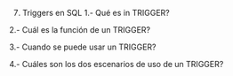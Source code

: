 
7. Triggers en SQL
1.- Qué es in TRIGGER?

2.- Cuál es la función de un TRIGGER?

3.- Cuando se puede usar un TRIGGER?

4.- Cuáles son los dos escenarios de uso de un TRIGGER?
